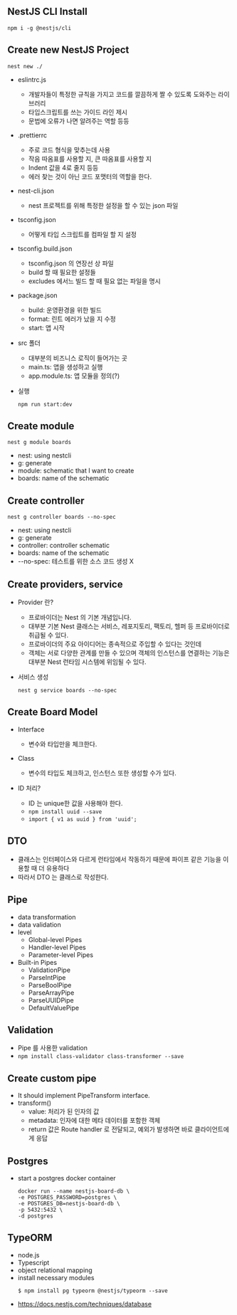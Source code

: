 ## NestJS CLI Install

```shell
npm i -g @nestjs/cli
```

## Create new NestJS Project

```shell
nest new ./
```

- eslintrc.js

  - 개발자들이 특정한 규칙을 가지고 코드를 깔끔하게 짤 수 있도록 도와주는 라이브러리
  - 타입스크립트를 쓰는 가이드 라인 제시
  - 문법에 오류가 나면 알려주는 역할 등등

- .prettierrc

  - 주로 코드 형식을 맞추는데 사용
  - 작음 따옴표를 사용할 지, 큰 따옴표를 사용할 지
  - Indent 값을 4로 줄지 등등
  - 에러 찾는 것이 아닌 코드 포맷터의 역할을 한다.

- nest-cli.json

  - nest 프로젝트를 위해 특정한 설정을 할 수 있는 json 파일

- tsconfig.json

  - 어떻게 타입 스크립트를 컴파일 할 지 설정

- tsconfig.build.json

  - tsconfig.json 의 연장선 상 파일
  - build 할 때 필요한 설정들
  - excludes 에서느 빌드 할 때 필요 없는 파일을 명시

- package.json

  - build: 운영환경을 위한 빌드
  - format: 린트 에러가 났을 지 수정
  - start: 앱 시작

- src 폴더

  - 대부분의 비즈니스 로직이 들어가는 곳
  - main.ts: 앱을 생성하고 실행
  - app.module.ts: 앱 모듈을 정의(?)

- 실행
  ```shell
  npm run start:dev
  ```

## Create module

```shell
nest g module boards
```

- nest: using nestcli
- g: generate
- module: schematic that I want to create
- boards: name of the schematic


## Create controller

```shell
nest g controller boards --no-spec
```

- nest: using nestcli
- g: generate
- controller: controller schematic
- boards: name of the schematic
- --no-spec: 테스트를 위한 소스 코드 생성 X


## Create providers, service

- Provider 란?
  - 프로바이더는 Nest 의 기본 개념입니다.
  - 대부분 기본 Nest 클래스는 서비스, 레포지토리, 팩토리, 헬퍼 등 프로바이더로 취급될 수 있다.
  - 프로바이더의 주요 아이디어는 종속적으로 주입할 수 있다는 것인데
  - 객체는 서로 다양한 관계를 만들 수 있으며 객체의 인스턴스를 연결하는 기능은 대부분 Nest 런타임 시스템에 위임될 수 있다.

- 서비스 생성
  ```shell
  nest g service boards --no-spec
  ```

## Create Board Model

- Interface
  - 변수와 타입만을 체크한다.
- Class

  - 변수의 타입도 체크하고, 인스턴스 또한 생성할 수가 있다.

- ID 처리?
  - ID 는 unique한 값을 사용해야 한다.
  - `npm install uuid --save`
  - `import { v1 as uuid } from 'uuid';`

## DTO

- 클래스는 인터페이스와 다르게 런타임에서 작동하기 때문에 파이프 같은 기능을 이용할 때 더 유용하다
- 따라서 DTO 는 클래스로 작성한다.

## Pipe

- data transformation
- data validation
- level
  - Global-level Pipes
  - Handler-level Pipes
  - Parameter-level Pipes
- Built-in Pipes
  - ValidationPipe
  - ParseIntPipe
  - ParseBoolPipe
  - ParseArrayPipe
  - ParseUUIDPipe
  - DefaultValuePipe

## Validation

- Pipe 를 사용한 validation
- `npm install class-validator class-transformer --save`

## Create custom pipe

- It should implement PipeTransform interface.
- transform()
  - value: 처리가 된 인자의 값
  - metadata: 인자에 대한 메타 데이터를 포함한 객체
  - return 값은 Route handler 로 전달되고, 예외가 발생하면 바로 클라이언트에게 응답

## Postgres

- start a postgres docker container
  ```shell
  docker run --name nestjs-board-db \
  -e POSTGRES_PASSWORD=postgres \
  -e POSTGRES_DB=nestjs-board-db \
  -p 5432:5432 \
  -d postgres
  ```

## TypeORM

- node.js
- Typescript
- object relational mapping
- install necessary modules
  ```shell
  $ npm install pg typeorm @nestjs/typeorm --save
  ```
- https://docs.nestjs.com/techniques/database